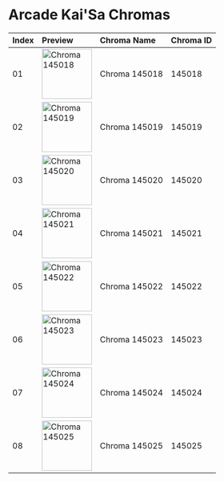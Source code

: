 # Arcade Kai'Sa Chromas

| Index | Preview | Chroma Name | Chroma ID |
|:---|:---|:---|:---|
| 01 | <img src='https://raw.communitydragon.org/latest/plugins/rcp-be-lol-game-data/global/default/v1/champion-chroma-images/145/145018.png' alt='Chroma 145018' width='100'> | Chroma 145018 | 145018 |
| 02 | <img src='https://raw.communitydragon.org/latest/plugins/rcp-be-lol-game-data/global/default/v1/champion-chroma-images/145/145019.png' alt='Chroma 145019' width='100'> | Chroma 145019 | 145019 |
| 03 | <img src='https://raw.communitydragon.org/latest/plugins/rcp-be-lol-game-data/global/default/v1/champion-chroma-images/145/145020.png' alt='Chroma 145020' width='100'> | Chroma 145020 | 145020 |
| 04 | <img src='https://raw.communitydragon.org/latest/plugins/rcp-be-lol-game-data/global/default/v1/champion-chroma-images/145/145021.png' alt='Chroma 145021' width='100'> | Chroma 145021 | 145021 |
| 05 | <img src='https://raw.communitydragon.org/latest/plugins/rcp-be-lol-game-data/global/default/v1/champion-chroma-images/145/145022.png' alt='Chroma 145022' width='100'> | Chroma 145022 | 145022 |
| 06 | <img src='https://raw.communitydragon.org/latest/plugins/rcp-be-lol-game-data/global/default/v1/champion-chroma-images/145/145023.png' alt='Chroma 145023' width='100'> | Chroma 145023 | 145023 |
| 07 | <img src='https://raw.communitydragon.org/latest/plugins/rcp-be-lol-game-data/global/default/v1/champion-chroma-images/145/145024.png' alt='Chroma 145024' width='100'> | Chroma 145024 | 145024 |
| 08 | <img src='https://raw.communitydragon.org/latest/plugins/rcp-be-lol-game-data/global/default/v1/champion-chroma-images/145/145025.png' alt='Chroma 145025' width='100'> | Chroma 145025 | 145025 |
